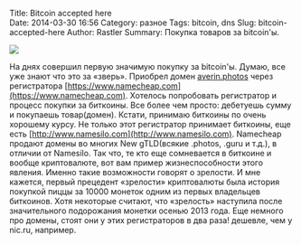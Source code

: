Title: Bitcoin accepted here	
Date: 2014-03-30 16:56
Category: разное
Tags: bitcoin, dns
Slug: bitcoin-accepted-here
Author: Rastler
Summary: Покупка товаров за bitcoin'ы.

<img src="/images/bitcoin_accepted_here.jpg" class="img-thumbnail"/>

На днях совершил первую значимую покупку за bitcoin'ы. Думаю, все уже знают что это за «зверь». 
Приобрел домен [averin.photos](http://averin.photos) через регистратора [https://www.namecheap.com](https://www.namecheap.com). Хотелось попробовать регистратор и процесс покупки за биткоины. Все более чем просто: дебетуешь сумму и покупаешь товар(домен). Кстати, принимаю биткоины по очень хорошему курсу. Не только этот регистратор принимает биткоины, еще есть [http://www.namesilo.com](http://www.namesilo.com). Namecheap продают домены во многих New gTLD(всякие .photos, .guru и т.д.), в отличии от Namesilo.
Так что, те кто еще сомневается в биткоине и вообще криптовалюте, вот вам пример жизнеспособности этого явления. Именно такие возможности говорят о зрелости. И мне кажется, первый прецедент «зрелости» криптовалюты была история покупкой пиццы за 10000 монеток одним из первых владельцев биткоинов. Хотя некоторые считают, что «зрелость» наступила после значительного подорожания монетки осенью 2013 года.
Еще немного про домены, стоят они у этих регистраторов в два раза! дешевле, чем у nic.ru, например.

